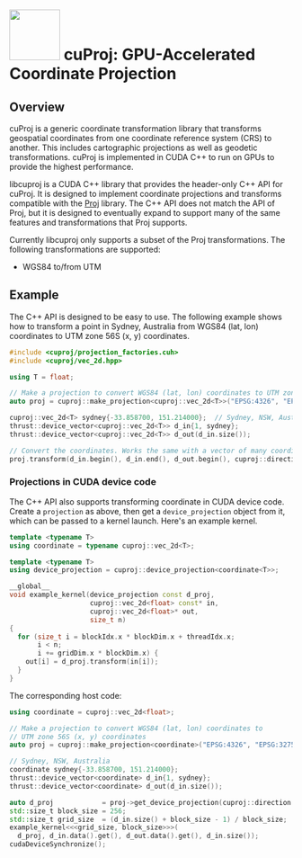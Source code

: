 # <div align="left"><img src="https://rapids.ai/assets/images/rapids_logo.png" width="90px"/>&nbsp;cuProj: GPU-Accelerated Coordinate Projection</div>

## Overview

cuProj is a generic coordinate transformation library that transforms geospatial coordinates from
one coordinate reference system (CRS) to another. This includes cartographic projections as well as
geodetic transformations. cuProj is implemented in CUDA C++ to run on GPUs to provide the highest
performance.

libcuproj is a CUDA C++ library that provides the header-only C++ API for cuProj. It is designed
to implement coordinate projections and transforms compatible with the [Proj](https://proj.org/)
library. The C++ API does not match the API of Proj, but it is designed to eventually expand to
support many of the same features and transformations that Proj supports.

Currently libcuproj only supports a subset of the Proj transformations. The following
transformations are supported:

- WGS84 to/from UTM

## Example

The C++ API is designed to be easy to use. The following example shows how to transform a point in
Sydney, Australia from WGS84 (lat, lon) coordinates to UTM zone 56S (x, y) coordinates.

```cpp
#include <cuproj/projection_factories.cuh>
#include <cuproj/vec_2d.hpp>

using T = float;

// Make a projection to convert WGS84 (lat, lon) coordinates to UTM zone 56S (x, y) coordinates
auto proj = cuproj::make_projection<cuproj::vec_2d<T>>("EPSG:4326", "EPSG:32756");

cuproj::vec_2d<T> sydney{-33.858700, 151.214000};  // Sydney, NSW, Australia
thrust::device_vector<cuproj::vec_2d<T>> d_in{1, sydney};
thrust::device_vector<cuproj::vec_2d<T>> d_out(d_in.size());

// Convert the coordinates. Works the same with a vector of many coordinates.
proj.transform(d_in.begin(), d_in.end(), d_out.begin(), cuproj::direction::FORWARD);
```

### Projections in CUDA device code

The C++ API also supports transforming coordinate in CUDA device code. Create a
`projection` as above, then get a `device_projection` object from it, which can
be passed to a kernel launch. Here's an example kernel.

```cpp
template <typename T>
using coordinate = typename cuproj::vec_2d<T>;

template <typename T>
using device_projection = cuproj::device_projection<coordinate<T>>;

__global__ 
void example_kernel(device_projection const d_proj,
                    cuproj::vec_2d<float> const* in,
                    cuproj::vec_2d<float>* out,
                    size_t n)
{
  for (size_t i = blockIdx.x * blockDim.x + threadIdx.x; 
       i < n; 
       i += gridDim.x * blockDim.x) {
    out[i] = d_proj.transform(in[i]);
  }
}
```

The corresponding host code:

```cpp
using coordinate = cuproj::vec_2d<float>;

// Make a projection to convert WGS84 (lat, lon) coordinates to
// UTM zone 56S (x, y) coordinates
auto proj = cuproj::make_projection<coordinate>("EPSG:4326", "EPSG:32756");

// Sydney, NSW, Australia
coordinate sydney{-33.858700, 151.214000};
thrust::device_vector<coordinate> d_in{1, sydney};
thrust::device_vector<coordinate> d_out(d_in.size());

auto d_proj            = proj->get_device_projection(cuproj::direction::FORWARD);
std::size_t block_size = 256;
std::size_t grid_size  = (d_in.size() + block_size - 1) / block_size;
example_kernel<<<grid_size, block_size>>>(
  d_proj, d_in.data().get(), d_out.data().get(), d_in.size());
cudaDeviceSynchronize();
```